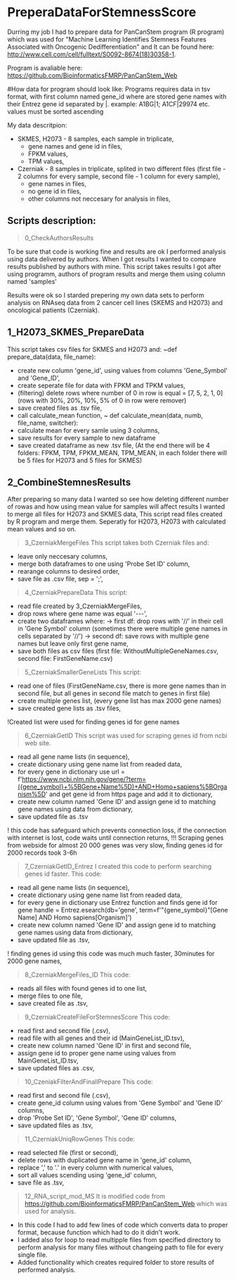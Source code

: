 # PreperaDataForStemnessScore
Durring my job I had to prepare data for PanCanStem program (R program) which was used for "Machine Learning Identifies Stemness Features Associated with Oncogenic Dedifferentiation" and It can be found here: http://www.cell.com/cell/fulltext/S0092-8674(18)30358-1.

Program is avaliable here: https://github.com/BioinformaticsFMRP/PanCanStem_Web



#How data for program should look like:
Programs requires data in tsv format, with first column named gene_id where are stored gene names with their Entrez gene id separated by |.
example: A1BG|1; A1CF|29974 etc.
values must be sorted ascending

My data descritpion:
- SKMES, H2073 - 8 samples, each sample in triplicate,
  - gene names and gene id in files,
  - FPKM values,
  - TPM values,
- Czerniak - 8 samples in triplicate, splited in two different files (first file - 2 columns for every sample, second file - 1 column for every sample),
  - gene names in files,
  - no gene id in files,
  - other columns not neccesary for analysis in files,
  
Scripts description:
---------------------------
> 0_CheckAuthorsResults

To be sure that code is working fine and results are ok I performed analysis using data delivered by authors.
When I got results I wanted to compare results published by authors with mine.
This script takes results I got after using programm, authors of program results and merge them using column named 'samples'

Results were ok so I starded prepering my own data sets to perform analysis on RNAseq data from 2 cancer cell lines (SKEMS and H2073) and oncological patients (Czerniak).

## 1_H2073_SKMES_PrepareData
This script takes csv files for SKMES and H2073 and:
~def prepare_data(data, file_name):
  - create new column 'gene_id', using values from columns 'Gene_Symbol' and 'Gene_ID',
  - create seperate file for data with FPKM and TPKM values,
  - (filtering) delete rows where number of 0 in row is equal = [7, 5, 2, 1, 0] (rows with 30%, 20%, 10%, 5% of 0 in row were remover)
  - save created files as .tsv file,
  - call calculate_mean function,
~ def calculate_mean(data, numb, file_name, switcher):
  - calculate mean for every samle using 3 columns,
  - save results for every sample to new dataframe
  - save created dataframe as new .tsv file,
  (At the end there will be 4 folders: FPKM, TPM, FPKM_MEAN, TPM_MEAN, in each folder there will be 5 files for H2073 and 5 files for SKMES)
  
 ## 2_CombineStemnesResults
 After preparing so many data I wanted so see how deleting different number of rowas and how using mean value for samples will affect results
 I wanted to merge all files for H2073 and SKMES data, 
 This script read files created by R program and merge them.
 Seperatly for H2073, H2073 with calculated mean values and so on.
 
 > 3_CzerniakMergeFiles
 This script takes both Czerniak files and:
 - leave only neccesary columns,
 - merge both dataframes to one using 'Probe Set ID' column,
 - rearange columns to desired order,
 - save file as .csv file, sep = ';',
 
 > 4_CzerniakPrepareData
 This script:
 - read file created by 3_CzerniakMergeFiles,
 - drop rows where gene name was equal '---',
 - create two dataframes where:
    -> first df: drop rows with '//' in their cell in 'Gene Symbol' column (sometimes there were multiple gene names in cells separated by '//')
    -> second df: save rows with multiple gene names but leave only first gene name,
 - save both files as csv files 
(first file: WithoutMultipleGeneNames.csv, second file: FirstGeneName.csv)

> 5_CzerniakSmallerGeneLists
This script:
- read one of files (FirstGeneName.csv, there is more gene names than in second file, but all genes in second file match to genes in first file)
- create multiple genes list, (every gene list has max 2000 gene names)
- save created gene lists as .tsv files,

!Created list were used for finding genes id for gene names

> 6_CzerniakGetID
This script was used for scraping genes id from ncbi web site.
- read all gene name lists (in sequence),
- create dictionary using gene name list from readed data,
- for every gene in dictionary use url = f'https://www.ncbi.nlm.nih.gov/gene/?term=({gene_symbol}+%5BGene+Name%5D)+AND+Homo+sapiens%5BOrganism%5D'
and get gene id from https page and add it to dictionary,
- create new column named 'Gene ID' and assign gene id to matching gene names using data from dictionary,
- save updated file as .tsv

! this code has safeguard which prevents connection loss, if the connection with internet is lost, code waits until connection returns,
!!! Scraping genes from webside for almost 20 000 genes was very slow, finding genes id for 2000 records took 3-6h

> 7_CzerniakGetID_Entrez
I created this code to perform searching genes id faster.
This code:
- read all gene name lists (in sequence),
- create dictionary using gene name list from readed data,
- for every gene in dictionary use Entrez function and finds gene id for gene     handle = Entrez.esearch(db='gene', term=f'"{gene_symbol}"[Gene Name] AND Homo sapiens[Organism]')
- create new column named 'Gene ID' and assign gene id to matching gene names using data from dictionary,
- save updated file as .tsv,

! finding genes id using this code was much much faster, 30minutes for 2000 gene names,

> 8_CzerniakMergeFiles_ID 
This code:
- reads all files with found genes id to one list,
- merge files to one file,
- save created file as .tsv,

 > 9_CzerniakCreateFileForStemnesScore
 This code:
 - read first and second file (.csv),
 - read file with all genes and their id (MainGeneList_ID.tsv),
 - create new column named 'Gene ID' in first and second file,
 - assign gene id to proper gene name using values from MainGeneList_ID.tsv,
 - save updated files as .csv,
 
 > 10_CzeniakFilterAndFinallPrepare
 This code:
 - read first and second file (.csv),
 - create gene_id column using values from 'Gene Symbol' and 'Gene ID' columns,
 - drop  'Probe Set ID', 'Gene Symbol', 'Gene ID' columns,
 - save updated files as .tsv,
 
 > 11_CzerniakUniqRowGenes
 This code:
 - read selected file (first or second),
 - delete rows with duplicated gene name in 'gene_id' column,
 - replace ',' to '.' in every column with numerical values,
 - sort all values scending using 'gene_id' column,
 - save file as .tsv,
 
 > 12_RNA_script_mod_MS
 It is modified code from https://github.com/BioinformaticsFMRP/PanCanStem_Web which was used for analysis.
- In this code I had to add few lines of code which converts data to proper format, because function which had to do it didn't work.
- I added also for loop to read multipple files from specified directory to perform analysis for many files without changeing path to file for every single file. 
- Added functionality which creates required folder to store results of performed analysis.
 
 
 



